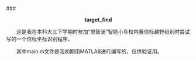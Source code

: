 ###<center>**target_find**</center>

　　这是我在本科大三下学期时参加“恩智浦”智能小车校内赛信标越野组别时尝试写的一个信标坐标识别程序。

　　其中main.m文件是我初期用MATLAB进行编写的，仅供验证用。
